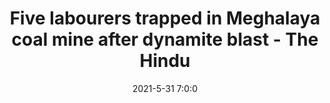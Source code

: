 ---
"title": "Five labourers trapped in Meghalaya coal mine after dynamite blast - The Hindu"
"date": "2021-5-31 7:0:0"
"feed_name": "GOOGLENEWSMINING"
"feed_website": "https://news.google.com/search?q=mining%2Bincident&hl=en-US&gl=US&ceid=US:en"
"feed_rss": "https://news.google.com/rss/search?q=mining%2Bincident&hl=en-US&gl=US&ceid=US:en"
"link": "https://www.thehindu.com/news/national/other-states/6-miners-feared-dead-in-meghalaya-coal-mine/article34688617.ece"
"file": "_posts/2021-1-1-b277efffd546c7c3ba74f5ad5b5d1bc56ac42aff.md"
"accident": "1"
"drilling": "0"
---